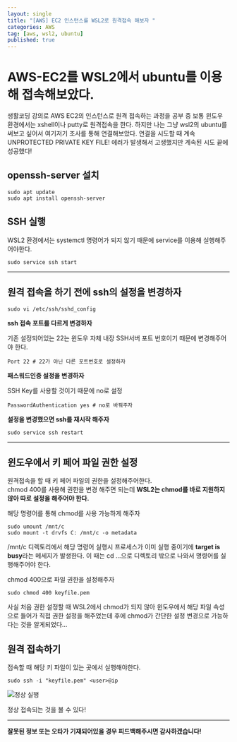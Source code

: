 ```yaml
---
layout: single
title: "[AWS] EC2 인스턴스를 WSL2로 원격접속 해보자 "
categories: AWS
tag: [aws, wsl2, ubuntu]
published: true
---
```


# AWS-EC2를 WSL2에서 ubuntu를 이용해 접속해보았다.

생활코딩 강의로 AWS EC2의 인스턴스로 원격 접속하는 과정을 공부 중 보통 윈도우 환경에서는 xshell이나 putty로 원격접속을 한다. 하지만 나는 그냥 wsl2의 ubuntu를 써보고 싶어서 여기저기 조사를 통해 연결해보았다. 연결을 시도할 때 계속 UNPROTECTED PRIVATE KEY FILE! 에러가 발생해서 고생했지만 계속된 시도 끝에 성공했다!

## openssh-server 설치

```shell
sudo apt update
sudo apt install openssh-server
```

## SSH 실행

WSL2 환경에서는 systemctl 명령어가 되지 않기 때문에 service를 이용해 실행해주어야한다.

```shell
sudo service ssh start
```

---

## 원격 접속을 하기 전에 ssh의 설정을 변경하자

```shell
sudo vi /etc/ssh/sshd_config
```

**ssh 접속 포트를 다르게 변경하자**

기존 설정되어있는 22는 윈도우 자체 내장 SSH서버 포트 번호이기 때문에 변경해주어야 한다.

```shell
Port 22 # 22가 아닌 다른 포트번호로 설정하자
```

**패스워드인증 설정을 변경하자**

SSH Key를 사용할 것이기 때문에 no로 설정

```shell
PasswordAuthentication yes # no로 바꿔주자
```

**설정을 변경했으면 ssh를 재시작 해주자**

```shell
sudo service ssh restart
```

---

## 윈도우에서 키 페어 파일 권한 설정

원격접속을 할 때 키 페어 파일의 권한을 설정해주어한다.  
chmod 400를 사용해 권한을 변경 해주면 되는데 **WSL2는 chmod를 바로 지원하지 않아 따로 설정을 해주어야 한다.**

해당 명령어를 통해 chmod를 사용 가능하게 해주자

```shell
sudo umount /mnt/c
sudo mount -t drvfs C: /mnt/c -o metadata
```
/mnt/c 디렉토리에서 해당 명령어 실행시 프로세스가 이미 실행 중이기에 **target is busy**라는 메세지가 발생한다.
이 때는 cd ...으로 디렉토리 밖으로 나와서 명령어를 실행해주어야 한다.

chmod 400으로 파일 권한을 설정해주자

```shell
sudo chmod 400 keyfile.pem
```

사실 처음 권한 설정할 때 WSL2에서 chmod가 되지 않아 윈도우에서 해당 파일 속성으로 들어가 직접 권한 설정을 해주었는데
후에 chmod가 간단한 설정 변경으로 가능하다는 것을 알게되었다...

## 원격 접속하기

접속할 때 해당 키 파일이 있는 곳에서 실행해야한다.

```shell
sudo ssh -i "keyfile.pem" <user>@ip
```

![정상 실행](https://user-images.githubusercontent.com/77107216/184963721-4676a0cf-5f0c-4a6e-832e-ca9863290370.png)

정상 접속되는 것을 볼 수 있다!

---

**잘못된 정보 또는 오타가 기재되어있을 경우 피드백해주시면 감사하겠습니다!**

